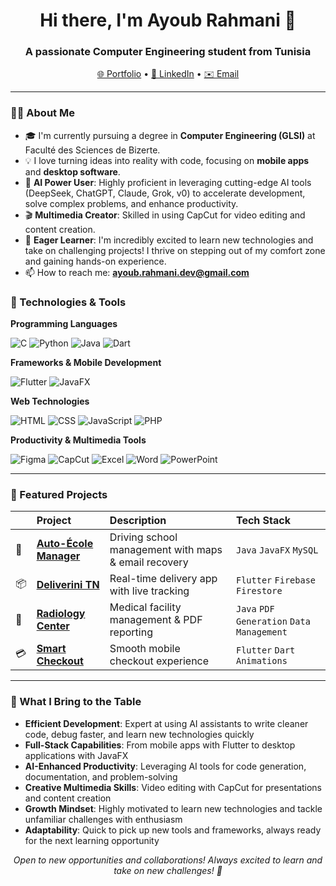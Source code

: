 <h1 align="center">Hi there, I'm Ayoub Rahmani 👋</h1>
<h3 align="center">A passionate Computer Engineering student from Tunisia</h3>

<p align="center">
  <a href="https://ayoub-rahmani.github.io">🌐 Portfolio</a> •
  <a href="https://www.linkedin.com/in/ayoub-rahmani-linkêdin">💼 LinkedIn</a> •
  <a href="mailto:ayoub.rahmani.dev@gmail.com">✉️ Email</a>
</p>

---

### 👨‍💻 About Me

- 🎓 I'm currently pursuing a degree in **Computer Engineering (GLSI)** at Faculté des Sciences de Bizerte.
- 💡 I love turning ideas into reality with code, focusing on **mobile apps** and **desktop software**.
- 🤖 **AI Power User**: Highly proficient in leveraging cutting-edge AI tools (DeepSeek, ChatGPT, Claude, Grok, v0) to accelerate development, solve complex problems, and enhance productivity.
- 🎬 **Multimedia Creator**: Skilled in using CapCut for video editing and content creation.
- 🌱 **Eager Learner**: I'm incredibly excited to learn new technologies and take on challenging projects! I thrive on stepping out of my comfort zone and gaining hands-on experience.
- 📫 How to reach me: **ayoub.rahmani.dev@gmail.com**

### 🚀 Technologies & Tools

**Programming Languages**

![C](https://img.shields.io/badge/C-000000?style=for-the-badge&logo=c&logoColor=white)
![Python](https://img.shields.io/badge/Python-3776AB?style=for-the-badge&logo=python&logoColor=white)
![Java](https://img.shields.io/badge/Java-ED8B00?style=for-the-badge&logo=java&logoColor=white)
![Dart](https://img.shields.io/badge/Dart-0175C2?style=for-the-badge&logo=dart&logoColor=white)

**Frameworks & Mobile Development**

![Flutter](https://img.shields.io/badge/Flutter-02569B?style=for-the-badge&logo=flutter&logoColor=white)
![JavaFX](https://img.shields.io/badge/JavaFX-ED8B00?style=for-the-badge&logo=java&logoColor=white)


**Web Technologies**

![HTML](https://img.shields.io/badge/HTML-E34F26?style=for-the-badge&logo=html5&logoColor=white)
![CSS](https://img.shields.io/badge/CSS-1572B6?style=for-the-badge&logo=css3&logoColor=white)
![JavaScript](https://img.shields.io/badge/JavaScript-F7DF1E?style=for-the-badge&logo=javascript&logoColor=black)
![PHP](https://img.shields.io/badge/PHP-777BB4?style=for-the-badge&logo=php&logoColor=white)

**Productivity & Multimedia Tools**

![Figma](https://img.shields.io/badge/Figma-F24E1E?style=for-the-badge&logo=figma&logoColor=white)
![CapCut](https://img.shields.io/badge/CapCut-000000?style=for-the-badge&logo=capcut&logoColor=white)
![Excel](https://img.shields.io/badge/Excel-217346?style=for-the-badge&logo=microsoft-excel&logoColor=white)
![Word](https://img.shields.io/badge/Word-2B579A?style=for-the-badge&logo=microsoft-word&logoColor=white)
![PowerPoint](https://img.shields.io/badge/PowerPoint-B7472A?style=for-the-badge&logo=microsoft-powerpoint&logoColor=white)

---

### 📌 Featured Projects

<div align="center">

| | Project | Description | Tech Stack |
|-| :--- | :--- | :--- |
| 🚗 | **[Auto-École Manager](https://github.com/ayoub-rahmani/Driving_school_Pro)** | Driving school management with maps & email recovery | `Java` `JavaFX` `MySQL` |
| 📦 | **[Deliverini TN](https://github.com/ayoub-rahmani/Deliverini_TN)** | Real-time delivery app with live tracking | `Flutter` `Firebase` `Firestore` |
| 🏥 | **[Radiology Center](https://github.com/ayoub-rahmani/Radiology_Center)** | Medical facility management & PDF reporting | `Java` `PDF Generation` `Data Management` |
| 💳 | **[Smart Checkout](https://github.com/ayoub-rahmani/Smart_Checkout)** | Smooth mobile checkout experience | `Flutter` `Dart` `Animations` |

</div>

---

### 🎯 What I Bring to the Table

- **Efficient Development**: Expert at using AI assistants to write cleaner code, debug faster, and learn new technologies quickly
- **Full-Stack Capabilities**: From mobile apps with Flutter to desktop applications with JavaFX
- **AI-Enhanced Productivity**: Leveraging AI tools for code generation, documentation, and problem-solving
- **Creative Multimedia Skills**: Video editing with CapCut for presentations and content creation
- **Growth Mindset**: Highly motivated to learn new technologies and tackle unfamiliar challenges with enthusiasm
- **Adaptability**: Quick to pick up new tools and frameworks, always ready for the next learning opportunity

<p align="center">
  <i>Open to new opportunities and collaborations! Always excited to learn and take on new challenges! 🚀</i>
</p>
